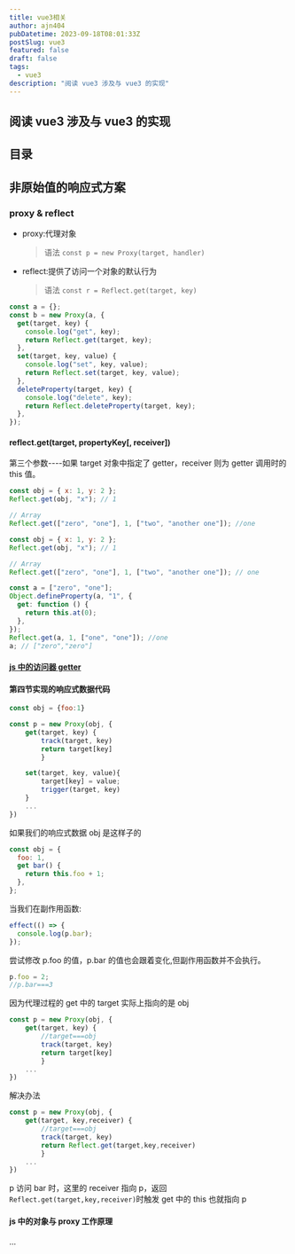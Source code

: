 ```yaml
---
title: vue3相关
author: ajn404
pubDatetime: 2023-09-18T08:01:33Z
postSlug: vue3
featured: false
draft: false
tags:
  - vue3
description: "阅读 vue3 涉及与 vue3 的实现"
---
```


## 阅读 vue3 涉及与 vue3 的实现

## 目录

## 非原始值的响应式方案

### proxy & reflect

- proxy:代理对象

  > 语法 `const p = new Proxy(target, handler)`

- reflect:提供了访问一个对象的默认行为
  > 语法 `const r = Reflect.get(target, key)`

```js
const a = {};
const b = new Proxy(a, {
  get(target, key) {
    console.log("get", key);
    return Reflect.get(target, key);
  },
  set(target, key, value) {
    console.log("set", key, value);
    return Reflect.set(target, key, value);
  },
  deleteProperty(target, key) {
    console.log("delete", key);
    return Reflect.deleteProperty(target, key);
  },
});
```

#### reflect.get(target, propertyKey[, receiver])

第三个参数----如果 target 对象中指定了 getter，receiver 则为 getter 调用时的 this 值。

```js
const obj = { x: 1, y: 2 };
Reflect.get(obj, "x"); // 1

// Array
Reflect.get(["zero", "one"], 1, ["two", "another one"]); //one
```

```js
const obj = { x: 1, y: 2 };
Reflect.get(obj, "x"); // 1

// Array
Reflect.get(["zero", "one"], 1, ["two", "another one"]); // one
```

```js
const a = ["zero", "one"];
Object.defineProperty(a, "1", {
  get: function () {
    return this.at(0);
  },
});
Reflect.get(a, 1, ["one", "one"]); //one
a; // ["zero","zero"]
```

#### [js 中的访问器 getter](https://developer.mozilla.org/zh-CN/docs/Web/JavaScript/Reference/Functions/get)

#### 第四节实现的响应式数据代码

```js
const obj = {foo:1}

const p = new Proxy(obj, {
    get(target, key) {
        track(target, key)
        return target[key]
        }

    set(target, key, value){
        target[key] = value;
        trigger(target, key)
    }
    ...
})
```

如果我们的响应式数据 obj 是这样子的

```js
const obj = {
  foo: 1,
  get bar() {
    return this.foo + 1;
  },
};
```

当我们在副作用函数:

```js
effect(() => {
  console.log(p.bar);
});
```

尝试修改 p.foo 的值，p.bar 的值也会跟着变化,但副作用函数并不会执行。

```js
p.foo = 2;
//p.bar===3
```

因为代理过程的 get 中的 target 实际上指向的是 obj

```js
const p = new Proxy(obj, {
    get(target, key) {
        //target===obj
        track(target, key)
        return target[key]
        }
    ...
})
```

解决办法

```js
const p = new Proxy(obj, {
    get(target, key,receiver) {
        //target===obj
        track(target, key)
        return Reflect.get(target,key,receiver)
        }
    ...
})
```

p 访问 bar 时，这里的 receiver 指向 p，返回 `Reflect.get(target,key,receiver)`时触发 get 中的 this 也就指向 p

#### js 中的对象与 proxy 工作原理

...

